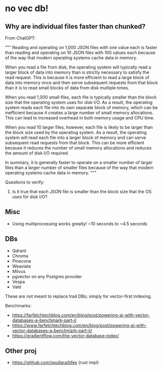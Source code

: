 # no vec db!

## Why are individual files faster than chunked?

From ChatGPT:

"""
Reading and operating on 1,000 JSON files with one value each is faster than reading and operating on 10 JSON files with 100 values each because of the way that modern operating systems cache data in memory.

When you read a file from disk, the operating system will typically read a larger block of data into memory than is strictly necessary to satisfy the read request. This is because it is more efficient to read a large block of data into memory once and then serve subsequent requests from that block than it is to read small blocks of data from disk multiple times.

When you read 1,000 small files, each file is typically smaller than the block size that the operating system uses for disk I/O. As a result, the operating system reads each file into its own separate block of memory, which can be inefficient because it creates a large number of small memory allocations. This can lead to increased overhead in both memory usage and CPU time.

When you read 10 larger files, however, each file is likely to be larger than the block size used by the operating system. As a result, the operating system will read each file into a larger block of memory and can serve subsequent read requests from that block. This can be more efficient because it reduces the number of small memory allocations and reduces the amount of disk I/O required.

In summary, it is generally faster to operate on a smaller number of larger files than a larger number of smaller files because of the way that modern operating systems cache data in memory.
"""

Questions to verify:

1. Is it true that each JSON file is smaller than the block size that the OS uses for disk I/O?

## Misc

- Using multiprocessing works greatly! ~10 seconds to ~4.5 seconds

## DBs

- Qdrant
- Chroma
- Pinecone
- Weaviate
- Milvus
- pgvector on any Postgres provider
- Vespa
- Vald

These are not meant to replace trad DBs; simply for vector-first indexing.

Benchmarks:

- https://farfetchtechblog.com/en/blog/post/powering-ai-with-vector-databases-a-benchmark-part-i/
- https://www.farfetchtechblog.com/en/blog/post/powering-ai-with-vector-databases-a-benchmark-part-ii/
- https://gradientflow.com/the-vector-database-index/

## Other proj

- https://github.com/spullara/bfes (rust impl)

